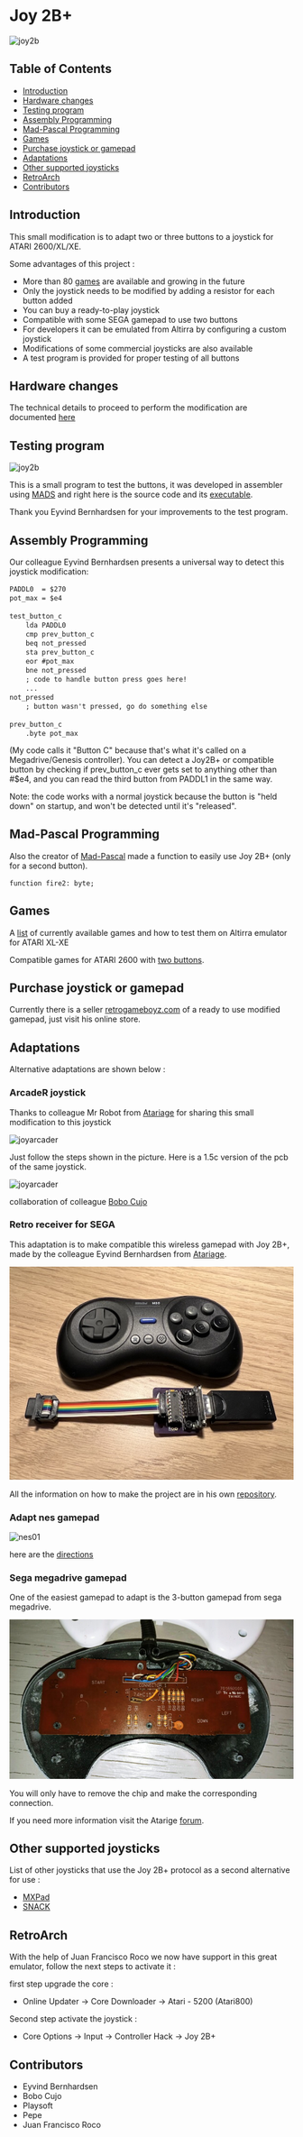 # Joy 2B+

![joy2b](img/joy2bplus.png)

## Table of Contents
 - [Introduction](#Introduction)
 - [Hardware changes](#Hardwarechanges)
 - [Testing program](#Testingprogram)
 - [Assembly Programming](#Asmprogram)
 - [Mad-Pascal Programming](#pasprogram)
 - [Games](#Games)
 - [Purchase joystick or gamepad](#purchase)
 - [Adaptations](#Adaptations)
 - [Other supported joysticks](#suportjoy)
 - [RetroArch](#RetroArch)
 - [Contributors](#Contributors)

<a name="Introduction"/>

## Introduction 

This small modification is to adapt two or three buttons to a joystick for ATARI 2600/XL/XE.

Some advantages of this project :

 - More than 80 [games](https://github.com/ascrnet/Joy2Bplus/wiki/Games) are available and growing in the future
 - Only the joystick needs to be modified by adding a resistor for each button added
 - You can buy a ready-to-play joystick
 - Compatible with some SEGA gamepad to use two buttons
 - For developers it can be emulated from Altirra by configuring a custom joystick
 - Modifications of some commercial joysticks are also available
 - A test program is provided for proper testing of all buttons

<a name="Hardwarechanges"/>

## Hardware changes

The technical details to proceed to perform the modification are documented [here](../../wiki/Instructions)

<a name="Testingprogram"/>

## Testing program

![joy2b](img/testjoy2b.png)

This is a small program to test the buttons, it was developed in assembler using [MADS](http://mads.atari8.info) and right here is the source code and its [executable](https://github.com/ascrnet/Joy2Bplus/releases).

Thank you Eyvind Bernhardsen for your improvements to the test program.

<a name="Asmprogram"/>

## Assembly Programming

Our colleague Eyvind Bernhardsen presents a universal way to detect this joystick modification:

```
PADDL0  = $270
pot_max = $e4

test_button_c
	lda PADDL0
	cmp prev_button_c
	beq not_pressed
	sta prev_button_c
	eor #pot_max
	bne not_pressed
	; code to handle button press goes here!
	...
not_pressed
	; button wasn't pressed, go do something else

prev_button_c
	.byte pot_max
```

(My code calls it "Button C" because that's what it's called on a Megadrive/Genesis controller). You can detect a Joy2B+ or compatible button by checking if prev_button_c ever gets set to anything other than #$e4, and you can read the third button from PADDL1 in the same way.

Note: the code works with a normal joystick because the button is "held down" on startup, and won't be detected until it's "released". 

<a name="pasprogram"/>

## Mad-Pascal Programming

Also the creator of [Mad-Pascal](https://github.com/tebe6502/Mad-Pascal) made a function to easily use Joy 2B+ (only for a second button).

```
function fire2: byte;
```

<a name="Games"/>

## Games

A [list](https://github.com/ascrnet/Joy2Bplus/wiki/Games) of currently available games and how to test them on Altirra emulator for ATARI XL-XE

Compatible games for ATARI 2600 with [two buttons](https://atariage.com/forums/topic/158430-rom-hacks-to-support-2-buttons-with-genesis-controllers).

<a name="Purchase"/>

## Purchase joystick or gamepad

Currently there is a seller [retrogameboyz.com](https://retrogameboyz.com/products/atari-8-bit-2-button-action-joystick-control-pad-gamepad-xegs-theme) of a ready to use modified gamepad, just visit his online store.

<a name="Adaptations"/>

## Adaptations

Alternative adaptations are shown below :

### ArcadeR joystick

Thanks to colleague Mr Robot from [Atariage](https://atariage.com/forums/topic/278884-2-button-joystick/?do=findComment&comment=4670068) for sharing this small modification to this joystick

![joyarcader](img/arcaderJoy.jpeg)

Just follow the steps shown in the picture. Here is a 1.5c version of the pcb of the same joystick.

![joyarcader](img/arcaderJoy_v15.png)

collaboration of colleague [Bobo Cujo](https://atariage.com/forums/topic/278884-2-button-joystick/?do=findComment&comment=4828898)


### Retro receiver for SEGA

This adaptation is to make compatible this wireless gamepad with Joy 2B+, made by the colleague Eyvind Bernhardsen from [Atariage](https://atariage.com/forums/topic/316068-diy-sega-mega-drive-genesis-adapter/).

![adaptersega](img/adaptersega.jpeg)

All the information on how to make the project are in his own [repository](https://github.com/eyvind/sega-adapter/).

### Adapt nes gamepad

![nes01](img/nesjoy2b01.jpg)

here are the [directions](https://github.com/ascrnet/Joy2Bplus/wiki/adapt-nes-gamepad) 

### Sega megadrive gamepad

One of the easiest gamepad to adapt is the 3-button gamepad from sega megadrive.

![megadrive](img/gpadmega.jpg)

You will only have to remove the chip and make the corresponding connection.

If you need more information visit the Atarige [forum](https://forums.atariage.com/topic/333051-i-designed-a-joypad-for-the-xexegs-anyone-with-a-3d-printer-want-to-take-a-crack-at-it/#comment-5028852).

<a name="suportjoy"/>

## Other supported joysticks

List of other joysticks that use the Joy 2B+ protocol as a second alternative for use :

- [MXPad](http://www.krupkaj.cz/sblog/article_detail.php?itmid=9000035)
- [SNACK](https://forums.atariage.com/topic/323171-snack-snes-atari-controler-kit)

<a name="RetroArch"/>

## RetroArch

With the help of Juan Francisco Roco we now have support in this great emulator, follow the next steps to activate it :

first step upgrade the core :

- Online Updater -> Core Downloader -> Atari - 5200 (Atari800) 

Second step activate the joystick :

- Core Options -> Input -> Controller Hack -> Joy 2B+

<a name="Contributors"/>

## Contributors

 - Eyvind Bernhardsen
 - Bobo Cujo
 - Playsoft
 - Pepe
 - Juan Francisco Roco
